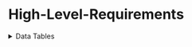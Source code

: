 # High-Level-Requirements

<details>
  <summary> Data Tables </summary>
  
  ### User
  | ID | Email | Password | CC Number | CVV | isAdmin | isIdol |
  | :- | :---: | :------: | :-------: | :-: | :-----: | :----: |
  | Integer | String | String | Integer | Integer | Boolean | Boolean |
  
  ### URL
  | ID | Text/Link | Password | Shortened URL Key | User Key | Associated Website |
  | :- | :---: | :------: | :-------: | :-: | :-----: |
  | Integer | String | Integer | Integer | Date & Time Field | String |
  
  ### Shortened URL
  | ID | Text/Link | Password | Shortened URL Key | User Key | Associated Website |
  | :- | :---: | :------: | :-------: | :-: | :-----: |
  | Integer | String | Integer | Integer | Date & Time Field | String |
  
  ### Sponsored Items
  | ID | Company | Points Given | Description | Size | Times Used |
  | :- | :---: | :------: | :-------: | :-: | :-----: |
  | Integer | String | Integer | String | Int x Int | Integer |
  
  
</details>
  
